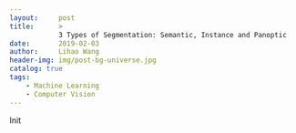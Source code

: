 ```yaml
---
layout:     post
title:      >
            3 Types of Segmentation: Semantic, Instance and Panoptic
date:       2019-02-03
author:     Lihao Wang
header-img: img/post-bg-universe.jpg
catalog: true
tags:
    - Machine Learning
    - Computer Vision
---
```


Init

